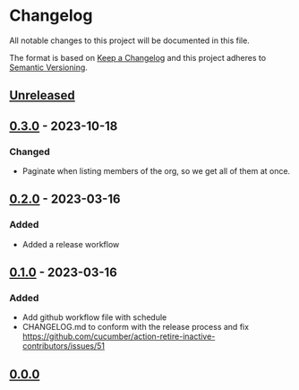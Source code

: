 # Changelog

All notable changes to this project will be documented in this file.

The format is based on [Keep a Changelog](http://keepachangelog.com/)
and this project adheres to [Semantic Versioning](http://semver.org/).

## [Unreleased]

## [0.3.0] - 2023-10-18
### Changed
- Paginate when listing members of the org, so we get all of them at once.

## [0.2.0] - 2023-03-16
### Added
- Added a release workflow

## [0.1.0] - 2023-03-16
### Added
- Add github workflow file with schedule
- CHANGELOG.md to conform with the release process and fix https://github.com/cucumber/action-retire-inactive-contributors/issues/51

## [0.0.0]

[Unreleased]: https://github.com/cucumber/action-retire-inactive-contributors/compare/v0.3.0...HEAD
[0.3.0]: https://github.com/cucumber/action-retire-inactive-contributors/compare/v0.2.0...v0.3.0
[0.2.0]: https://github.com/cucumber/action-retire-inactive-contributors/compare/v0.1.0...v0.2.0
[0.1.0]: https://github.com/cucumber/action-retire-inactive-contributors/compare/v0.0.0...v0.1.0
[0.0.0]: https://github.com/cucumber/action-retire-inactive-contributors/compare/eea13d866ec1ee795013d829dedfbac128fd4db2...v0.0.0
